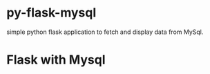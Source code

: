 # py-flask-mysql
simple python flask application to fetch and display data from MySql. 


<h1> Flask with Mysql </h1>
